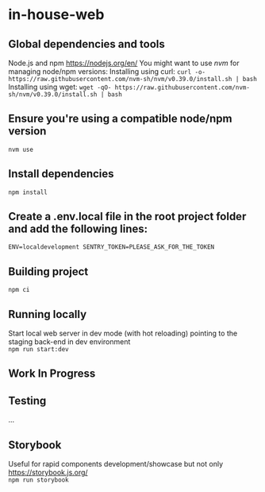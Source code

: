 # in-house-web

## Global dependencies and tools
Node.js and npm https://nodejs.org/en/
You might want to use *nvm* for managing node/npm versions: 
Installing using curl: `curl -o- https://raw.githubusercontent.com/nvm-sh/nvm/v0.39.0/install.sh | bash`
Installing using wget: `wget -qO- https://raw.githubusercontent.com/nvm-sh/nvm/v0.39.0/install.sh | bash`

## Ensure you're using a compatible node/npm version
`nvm use`

## Install dependencies
`npm install`

## Create a .env.local file in the root project folder and add the following lines:
`
ENV=localdevelopment
SENTRY_TOKEN=PLEASE_ASK_FOR_THE_TOKEN
`

## Building project 
`npm ci`

## Running locally
Start local web server in dev mode (with hot reloading) pointing to the staging back-end in dev environment   
`npm run start:dev`   

## Work In Progress

## Testing
...

## Storybook
Useful for rapid components development/showcase but not only https://storybook.js.org/  
`npm run storybook`
